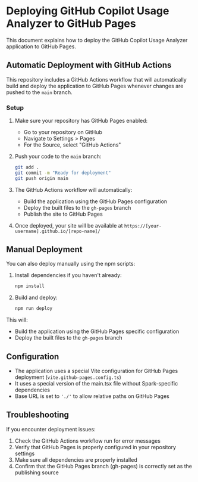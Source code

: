 # Deploying GitHub Copilot Usage Analyzer to GitHub Pages

This document explains how to deploy the GitHub Copilot Usage Analyzer application to GitHub Pages.

## Automatic Deployment with GitHub Actions

This repository includes a GitHub Actions workflow that will automatically build and deploy the application to GitHub Pages whenever changes are pushed to the `main` branch.

### Setup

1. Make sure your repository has GitHub Pages enabled:
   - Go to your repository on GitHub
   - Navigate to Settings > Pages
   - For the Source, select "GitHub Actions"

2. Push your code to the `main` branch:
   ```bash
   git add .
   git commit -m "Ready for deployment"
   git push origin main
   ```

3. The GitHub Actions workflow will automatically:
   - Build the application using the GitHub Pages configuration
   - Deploy the built files to the `gh-pages` branch
   - Publish the site to GitHub Pages

4. Once deployed, your site will be available at `https://[your-username].github.io/[repo-name]/`

## Manual Deployment

You can also deploy manually using the npm scripts:

1. Install dependencies if you haven't already:
   ```bash
   npm install
   ```

2. Build and deploy:
   ```bash
   npm run deploy
   ```

This will:
- Build the application using the GitHub Pages specific configuration
- Deploy the built files to the `gh-pages` branch

## Configuration

- The application uses a special Vite configuration for GitHub Pages deployment (`vite.github-pages.config.ts`)
- It uses a special version of the main.tsx file without Spark-specific dependencies
- Base URL is set to `'./'` to allow relative paths on GitHub Pages

## Troubleshooting

If you encounter deployment issues:

1. Check the GitHub Actions workflow run for error messages
2. Verify that GitHub Pages is properly configured in your repository settings
3. Make sure all dependencies are properly installed
4. Confirm that the GitHub Pages branch (gh-pages) is correctly set as the publishing source